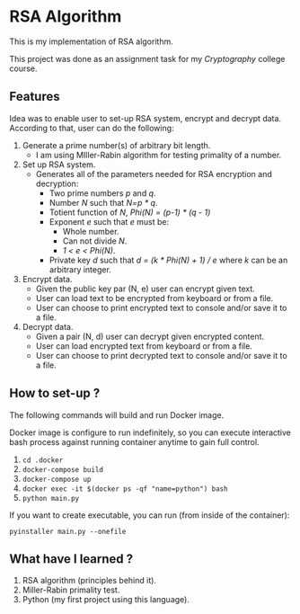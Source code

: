 # RSA Algorithm

This is my implementation of RSA algorithm.

This project was done as an assignment task for my *Cryptography* college course.

## Features

Idea was to enable user to set-up RSA system, encrypt and decrypt data. According to that, user can do the following:

1. Generate a prime number(s) of arbitrary bit length.
    * I am using MIller-Rabin algorithm for testing primality of a number.
2. Set up RSA system.
    * Generates all of the parameters needed for RSA encryption and decryption:
        * Two prime numbers *p* and *q*.
        * Number *N* such that *N=p * q*.
        * Totient function of *N*, *Phi(N) = (p-1) * (q - 1)*
        * Exponent *e* such that *e* must be:
            * Whole number.
            * Can not divide *N*.
            * *1 < e < Phi(N)*.
        * Private key *d* such that *d = (k * Phi(N) + 1) / e* where *k* can be an arbitrary integer.
3. Encrypt data.
    * Given the public key par (N, e) user can encrypt given text.
    * User can load text to be encrypted from keyboard or from a file.
    * User can choose to print encrypted text to console and/or save it to a file.
4. Decrypt data.
    * Given a pair (N, d) user can decrypt given encrypted content.
    * User can load encrypted text from keyboard or from a file.
    * User can choose to print decrypted text to console and/or save it to a file.

## How to set-up ?
The following commands will build and run Docker image.

Docker image is configure to run indefinitely, so you can execute interactive bash process against running container anytime to gain full control.

1. `cd .docker`
2. `docker-compose build`
3. `docker-compose up`
4. `docker exec -it $(docker ps -qf "name=python") bash`
5. `python main.py`

If you want to create executable, you can run (from inside of the container):

`pyinstaller main.py --onefile`

## What have I learned ?
1. RSA algorithm (principles behind it).
2. Miller-Rabin primality test.
3. Python (my first project using this language).
